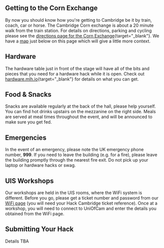## Getting to the Corn Exchange

By now you should know how you're getting to Cambridge be it by train, coach, car or horse.
The Cambridge Corn exchange is about a 20 minute walk from the train station. For details on
directions, parking and cycling please see the [directions page for the Corn Exchange](https://www.cambridgelivetrust.co.uk/cornex/venue-info/directions-and-parking-0){target="_blank"}.
We have a [map](#map) just below on this page which will give a little more context.

## Hardware

The hardware table just in front of the stage will have all of the bits and pieces
that you need for a hardware hack while it is open. Check out [hardware.mlh.io](hardware.mlh.io){target="_blank"} for details on what you can get.

## Food &amp; Snacks

Snacks are available regularly at the back of the hall, please help yourself. You can find hot drinks upstairs on the mezzanine on the right side. Meals are served at meal
times throughout the event, and will be announced to make sure you get fed.

## Emergencies

In the event of an emergency, please note the UK emergency phone number, **999**.
If you need to leave the building (e.g. for a fire), please leave the building promptly
through the nearest fire exit. Do not pick up your laptop or hardware hacks or swag.

## UIS Workshops

Our workshops are held in the UIS rooms, where the WiFi system is different. Before you go, please get a ticket number and password from our [WiFi page](/wifi) (you will need your Hack Cambridge ticket reference). Once at a workshop, you will need to connect to UniOfCam and enter the details you obtained from the WiFi page.

<div class="event-tba">

## Submitting Your Hack

Details TBA

</div>
